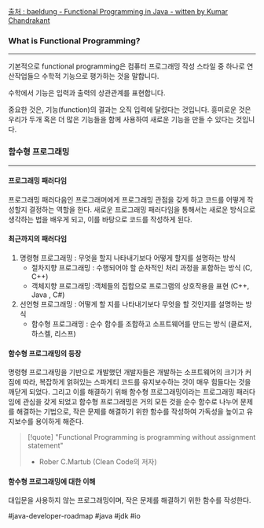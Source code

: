 [출처 : baeldung - Functional Programming in Java - witten by Kumar Chandrakant](https://www.baeldung.com/java-functional-programming)

### What is Functional Programming?
---
기본적으로 functional programming은 컴퓨터 프로그래밍 작성 스타일 중 하나로 연산작업들으 수학적 기능으로 평가하는 것을 말합니다.

수학에서 기능은 입력과 출력의 상관관계를 표현합니다.

중요한 것은, 기능(function)의 결과는 오직 입력에 달렸다는 것입니다. 흥미로운 것은 우리가 두개 혹은 더 많은 기능들을 함께 사용하여 새로운 기능을 만들 수 있다는 것입니다.

### 함수형 프로그래밍
---
#### 프로그래밍 패러다임
프로그래밍 패러다음인 프로그래머에게 프로그래밍 관점을 갖게 하고 코드를 어떻게 작성할지 결정하는 역할을 한다. 새로운 프로그래밍 패러다임을 통해서는 새로운 방식으로 생각하는 법을 배우게 되고, 이를 바탕으로 코드를 작성하게 된다.

#### 최근까지의 패러다임
1. 명령형 프로그래밍 : 무엇을 할지 나타내기보다 어떻게 할지를 설명하는 방식
	- 절차지향 프로그래밍 : 수행되어야 할 순차적인 처리 과정을 포함하는 방식 (C, C++)
	- 객체지향 프로그래밍 :객체들의 집합으로 프로그램의 상호작용을 표현 (C++, Java , C#)
2. 선언형 프로그래밍 : 어떻게 할 지를 나타내기보다 무엇을 할 것인지를 설명하는 방식
	- 함수형 프로그래밍 : 순수 함수를 조합하고 소프트웨어를 만드는 방식 (클로저, 하스켈, 리스프)

#### 함수형  프로그래밍의 등장
명령형 프로그래밍을 기반으로 개발했던 개발자들은 개발하는 소프트웨어의 크기가 커짐에 따라, 복잡하게 얽혀있는 스파게티 코드를 유지보수하는 것이 매우 힘들다는 것을 깨닫게 되었다. 그리고 이를 해결하기 위해 함수형 프로그래밍이라는 프로그래밍 패러다임에 관심을 갖게 되었고 함수형 프로그래밍은 거의 모든 것을 순수 함수로 나누어 문제를 해결하는 기법으로, 작은 문제를 해결하기 위한 함수를 작성하여 가독성을 높이고 유지보수를 용이하게 해준다.

> [!quote] 
> "Functional Programming is programming without assignment statement"
> - Rober C.Martub (Clean Code의 저자)

#### 함수형 프로그래밍에 대한 이해
대입문을 사용하지 않는 프로그래밍이며, 작은 문제를 해결하기 위한 함수를 작성한다.






#java-developer-roadmap
#java 
#jdk
#io
